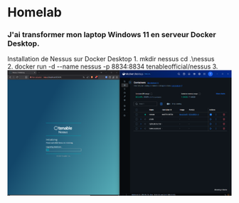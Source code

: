 # Homelab

### J'ai transformer mon laptop Windows 11 en serveur Docker Desktop.

Installation de Nessus sur Docker Desktop
1.
mkdir nessus
cd .\nessus\
2.
docker run -d --name nessus -p 8834:8834 tenableofficial/nessus
3. ![Installation Nessus](https://github.com/trolul/Homelab/blob/main/installation%20de%20nessus%20sur%20docker%20desktop.png)
